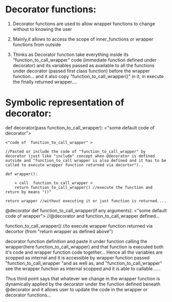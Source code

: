 Decorator functions:
===================

1) Decorator functions are used to allow wrapper functions to change without to knowing the user

2) Mainly,it allows to access the scope of inner_functions or wrapper functions from outside

3) Thinks as Decorator function take everything inside its "function_to_call_wrapper" code (immediate function defined under decorator) and its variables passed as available to all the functions under decorator (passed first class function) before the wrapper function... and it also copy "function_to_call_wrapper()" in it, in execute the finally returned wrapper....



Symbolic representation of decorator:
====================================
def decorator(pass function_to_call_wrapper):
    <"some default code of decorator">
    
    <"code of  function_to_call_wrapper" > 
    
    //Pasted or include the code of "function_to_call_wrapper" by decorator (just like "include" concept when @decorator is defined outside and "function_to_call wrapper is also defined and it has to be called to execute wrapper function returned via decortor")..

    def wrapper():

    	< call  function_to_call_wrapper >
    	return function_to_call_wrapper() //execute the function and return by means "()"

    return wrapper //without executing it or just function is returned....


@decorator
def function_to_call_wrapper(if any arguments):
    <"some default code of wrapper">             //@decorator and function_to_call_wrapper defined... 
	
function_to_call_wrapper() //to execute wrapper function returned via decortor (from "return wrapper as defined above")















decorator function definition and paste it under function calling the wrapper(here function_to_call_wrapper) and that
function is executed both it's code and wrapper function code together... Hence  all the variables are scopped as internal and it is accessible by wrapper function passed "function_to_call_wrapper "and as well as, and "function_to_call_wrapper" see the wrapper function as internal scopped and it is able to callable......


Thus third point says that whatever we change in the wrapper function is dynamically applied by the decorator under the function defined beneath @decorator and it allows user to update  the code in the wrapper or decorator functions... 
